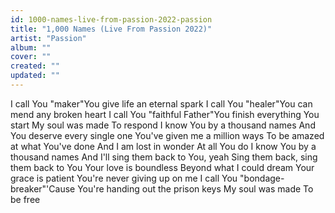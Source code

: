 ```yaml
---
id: 1000-names-live-from-passion-2022-passion
title: "1,000 Names (Live From Passion 2022)"
artist: "Passion"
album: ""
cover: ""
created: ""
updated: ""
---
```


I call You "maker"You give life an eternal spark
I call You "healer"You can mend any broken heart
I call You "faithful Father"You finish everything You start
My soul was made
To respond
I know You by a thousand names
And You deserve every single one
You've given me a million ways
To be amazed at what You've done
And I am lost in wonder
At all You do
I know You by a thousand names
And I'll sing them back to You, yeah
Sing them back, sing them back to You
Your love is boundless
Beyond what I could dream
Your grace is patient
You'rе never giving up on me
I call You "bondagе-breaker"'Cause You're handing out the prison keys
My soul was made
To be free